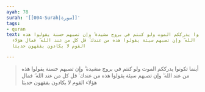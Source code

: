```yaml
---
ayah: 78
surah: '[[004-Surah|سورة]]'
tags:
- quran
text: أينما تكونوا يدرككم الموت ولو كنتم في بروج مشيدة ۗ وإن تصبهم حسنة يقولوا هذه
  من عند الله ۖ وإن تصبهم سيئة يقولوا هذه من عندك ۚ قل كل من عند الله ۖ فمال هؤلاء
  القوم لا يكادون يفقهون حديثا

---
```

> أينما تكونوا يدرككم الموت ولو كنتم في بروج مشيدة ۗ وإن تصبهم حسنة يقولوا هذه من عند الله ۖ وإن تصبهم سيئة يقولوا هذه من عندك ۚ قل كل من عند الله ۖ فمال هؤلاء القوم لا يكادون يفقهون حديثا
